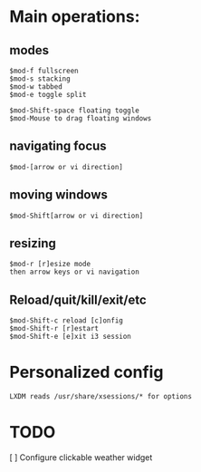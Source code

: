 # Main operations:

## modes
	$mod-f fullscreen
	$mod-s stacking
	$mod-w tabbed
	$mod-e toggle split

	$mod-Shift-space floating toggle
	$mod-Mouse to drag floating windows

## navigating focus
	$mod-[arrow or vi direction]
## moving windows
	$mod-Shift[arrow or vi direction]

## resizing
	$mod-r [r]esize mode
	then arrow keys or vi navigation

## Reload/quit/kill/exit/etc
	$mod-Shift-c reload [c]onfig
	$mod-Shift-r [r]estart
	$mod-Shift-e [e]xit i3 session


# Personalized config
	LXDM reads /usr/share/xsessions/* for options

# TODO

[ ] Configure clickable weather widget
